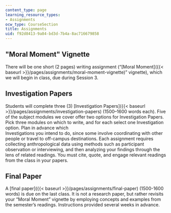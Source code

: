 ```yaml
---
content_type: page
learning_resource_types:
- Assignments
ocw_type: CourseSection
title: Assignments
uid: f92d8413-9a84-bd3d-7b4a-8ac716679858
---
```


"Moral Moment" Vignette
-----------------------

There will be one short (2 pages) writing assignment (“[Moral Moment]({{< baseurl >}}/pages/assignments/moral-moment-vignette)” vignette), which we will begin in class, due during Session 3.

Investigation Papers
--------------------

Students will complete three (3) [Investigation Papers]({{< baseurl >}}/pages/assignments/investigation-papers) (1500–1600 words each). Five of the subject modules we cover offer two options for Investigation Papers. Pick three modules on which to write, and for each select one Investigation option. Plan in advance which  
Investigations you intend to do, since some involve coordinating with other people or travel to off-campus destinations. Each assignment requires collecting anthropological data using methods such as participant observation or interviewing, and then analyzing your findings through the lens of related readings. You must cite, quote, and engage relevant readings from the class in your papers.

Final Paper
-----------

A [final paper]({{< baseurl >}}/pages/assignments/final-paper) (1500-1600 words) is due on the last class. It is not a research paper, but rather revisits your “Moral Moment” vignette by employing concepts and examples from the semester’s readings. Instructions provided several weeks in advance.